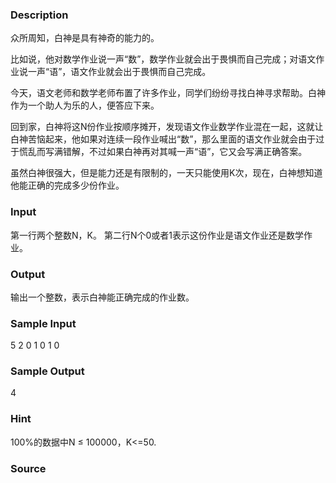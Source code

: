 
### Description
众所周知，白神是具有神奇的能力的。

比如说，他对数学作业说一声“数”，数学作业就会出于畏惧而自己完成；对语文作业说一声“语”，语文作业就会出于畏惧而自己完成。

今天，语文老师和数学老师布置了许多作业，同学们纷纷寻找白神寻求帮助。白神作为一个助人为乐的人，便答应下来。

回到家，白神将这N份作业按顺序摊开，发现语文作业数学作业混在一起，这就让白神苦恼起来，他如果对连续一段作业喊出“数”，那么里面的语文作业就会由于过于慌乱而写满错解，不过如果白神再对其喊一声“语”，它又会写满正确答案。

虽然白神很强大，但是能力还是有限制的，一天只能使用K次，现在，白神想知道他能正确的完成多少份作业。


### Input
第一行两个整数N，K。
第二行N个0或者1表示这份作业是语文作业还是数学作业。
### Output
输出一个整数，表示白神能正确完成的作业数。
### Sample Input
5 2
0 1 0 1 0
### Sample Output
4



### Hint
100%的数据中N ≤ 100000，K<=50.


### Source
